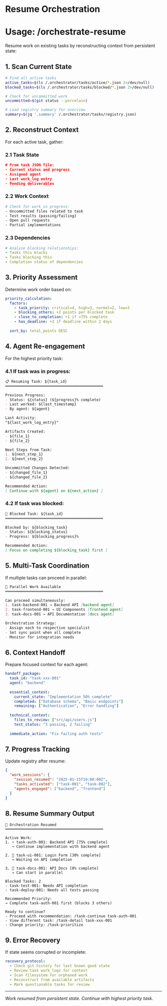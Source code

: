 # Resume Orchestration  
# Usage: /orchestrate-resume

Resume work on existing tasks by reconstructing context from persistent state:

## 1. Scan Current State

```bash
# Find all active tasks
active_tasks=$(ls /.orchestrator/tasks/active/*.json 2>/dev/null)
blocked_tasks=$(ls /.orchestrator/tasks/blocked/*.json 2>/dev/null)

# Check for uncommitted work
uncommitted=$(git status --porcelain)

# Load registry summary for overview
summary=$(jq '.summary' /.orchestrator/tasks/registry.json)
```

## 2. Reconstruct Context

For each active task, gather:

### 2.1 Task State
```json
# From task JSON file:
- Current status and progress
- Assigned agent
- Last work_log entry
- Pending deliverables
```

### 2.2 Work Context
```bash
# Check for work in progress:
- Uncommitted files related to task
- Test results (passing/failing)
- Open pull requests
- Partial implementations
```

### 2.3 Dependencies
```yaml
# Analyze blocking relationships:
- Tasks this blocks
- Tasks blocking this
- Completion status of dependencies
```

## 3. Priority Assessment

Determine work order based on:

```yaml
priority_calculation:
  factors:
    - task_priority: critical=4, high=3, normal=2, low=1
    - blocking_others: +2 points per blocked task
    - close_to_completion: +1 if >75% complete
    - has_deadline: +3 if deadline within 2 days
    
  sort_by: total_points DESC
```

## 4. Agent Re-engagement

For the highest priority task:

### 4.1 If task was in progress:
```markdown
📋 Resuming Task: ${task_id}
════════════════════════════════════════════

Previous Progress:
- Status: ${status} (${progress}% complete)
- Last worked: ${last_timestamp}
- By agent: ${agent}

Last Activity:
"${last_work_log_entry}"

Artifacts Created:
- ${file_1}
- ${file_2}

Next Steps from Task:
1. ${next_step_1}
2. ${next_step_2}

Uncommitted Changes Detected:
- ${changed_file_1}
- ${changed_file_2}

Recommended Action:
[ Continue with ${agent} on ${next_action} ]
```

### 4.2 If task was blocked:
```markdown
🚧 Blocked Task: ${task_id}
════════════════════════════════════════════

Blocked by: ${blocking_task}
- Status: ${blocking_status}
- Progress: ${blocking_progress}%

Recommended Action:
[ Focus on completing ${blocking_task} first ]
```

## 5. Multi-Task Coordination

If multiple tasks can proceed in parallel:

```markdown
🔄 Parallel Work Available
════════════════════════════════════════════

Can proceed simultaneously:
1. task-backend-001 → Backend API [backend agent]
2. task-frontend-001 → UI Components [frontend agent]
3. task-docs-001 → API Documentation [docs agent]

Orchestration Strategy:
- Assign each to respective specialist
- Set sync point when all complete
- Monitor for integration needs
```

## 6. Context Handoff

Prepare focused context for each agent:

```yaml
handoff_package:
  task_id: "task-xxx-001"
  agent: "backend"
  
  essential_context:
    current_state: "Implementation 50% complete"
    completed: ["Database schema", "Basic endpoints"]
    remaining: ["Authentication", "Error handling"]
    
  technical_context:
    files_to_review: ["src/api/users.js"]
    test_status: "3 passing, 2 failing"
    
  immediate_action: "Fix failing auth tests"
```

## 7. Progress Tracking

Update registry after resume:

```json
{
  "work_sessions": {
    "session_resumed": "2025-01-15T10:00:00Z",
    "tasks_activated": ["task-001", "task-002"],
    "agents_engaged": ["backend", "frontend"]
  }
}
```

## 8. Resume Summary Output

```
🔄 Orchestration Resumed
════════════════════════════════════════════

Active Work:
1. ⚡ task-auth-001: Backend API [75% complete]
   → Continue implementation with backend agent
   
2. 🎨 task-ui-001: Login Form [30% complete]  
   → Waiting on API completion
   
3. 📝 task-docs-001: API Docs [0% complete]
   → Can start in parallel

Blocked Tasks: 2
- task-test-001: Needs API completion
- task-deploy-001: Needs all tests passing

Recommended Priority:
→ Complete task-auth-001 first (blocks 3 others)

Ready to continue? 
- Proceed with recommendation: /task-continue task-auth-001
- View different task: /task-detail task-xxx-001
- Change priority: /task-prioritize
```

## 9. Error Recovery

If state seems corrupted or incomplete:

```yaml
recovery_protocol:
  - Check git history for last known good state
  - Review task work_logs for context  
  - Scan filesystem for orphaned work
  - Reconstruct from available artifacts
  - Mark questionable tasks for review
```

---
*Work resumed from persistent state. Continue with highest priority task.*
